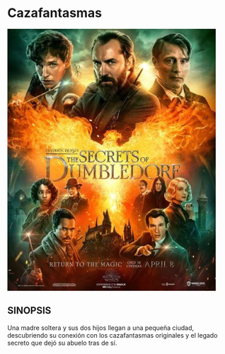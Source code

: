 # Cazafantasmas

![Cazafantasmas](img/peli3.jpg)

## SINOPSIS

Una madre soltera y sus dos hijos llegan a una pequeña ciudad, descubriendo su conexión con los cazafantasmas originales y el legado secreto que dejó su abuelo tras de sí.